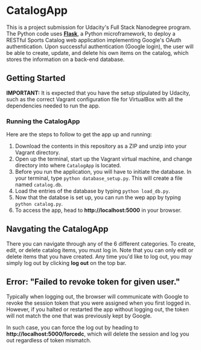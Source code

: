 # CatalogApp
This is a project submission for Udacity's Full Stack Nanodegree program. The Python code uses [**Flask**](http://flask.pocoo.org/), a Python microframework, to deploy a RESTful Sports Catalog web application implementing Google's OAuth authentication. Upon successful authentication (Google login), the user will be able to create, update, and delete his own items on the catalog, which stores the information on a back-end database.

## Getting Started
**IMPORTANT:** It is expected that you have the setup stipulated by Udacity, such as the correct Vagrant configuration file for VirtualBox with all the dependencies needed to run the app.

### Running the CatalogApp
Here are the steps to follow to get the app up and running:
1. Download the contents in this repository as a ZIP and unzip into your Vagrant directory.
2. Open up the terminal, start up the Vagrant virtual machine, and change directory into where ```CatalogApp``` is located.
3. Before you run the application, you will have to initiate the database. In your terminal, type ```python database_setup.py```. This will create a file named ```catalog.db```.
4. Load the entries of the database by typing ```python load_db.py```.
5. Now that the databse is set up, you can run the wep app by typing ```python catalog.py```.
6. To access the app, head to **http://localhost:5000** in your browser.

## Navgating the CatalogApp
There you can navigate through any of the 6 different categories. To create, edit, or delete catalog items, you must log in. Note that you can only edit or delete items that you have created. Any time you'd like to log out, you may simply log out by clicking **log out** on the top bar.

## Error: "Failed to revoke token for given user."
Typically when logging out, the browser will communicate with Google to revoke the session token that you were assigned when you first logged in. However, if you halted or restarted the app without logging out, the token will not match the one that was previously kept by Google.

In such case, you can force the log out by heading to **http://localhost:5000/forcedc**, which will delete the session and log you out regardless of token mismatch.
